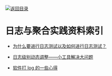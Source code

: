 [![返回目录](https://parg.co/UGo)](https://parg.co/b4z) 
 
# 日志与聚合实践资料索引



- [为什么要进行日志测试以及如何进行日志测试？](http://mp.weixin.qq.com/s?__biz=MzA5Nzc4OTA1Mw==&mid=2659598582&idx=1&sn=3c03042ef366f9dba47efd1ee3c8e461&chksm=8be995e4bc9e1cf2b760413e004cdd6d5f76845584bbc7c74985e7fc80fa2cbe3b3ae6f598a2&mpshare=1&scene=23&srcid=1206d7GF76pCixwrrGu1S7Hc#rd)
 
- [日志级别动态调整——小工具解决大问题](http://tech.meituan.com/change_log_level.html)

- [软件打 log 的一些心得](https://zhuanlan.zhihu.com/p/24785018)
